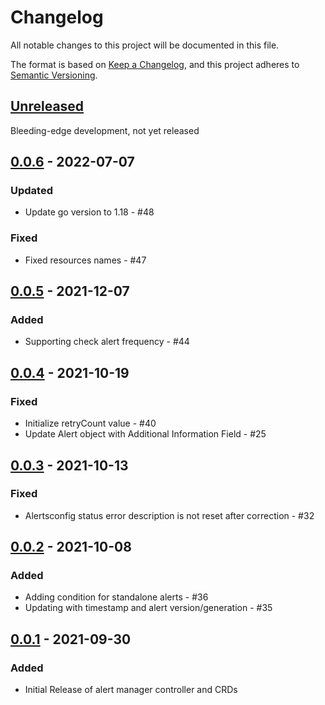 # Changelog
All notable changes to this project will be documented in this file.

The format is based on [Keep a Changelog](https://keepachangelog.com/en/1.0.0/),
and this project adheres to [Semantic Versioning](https://semver.org/spec/v2.0.0.html).

## [Unreleased]
Bleeding-edge development, not yet released

## [0.0.6] - 2022-07-07
### Updated
- Update go version to 1.18 - #48
### Fixed
- Fixed resources names - #47

## [0.0.5] - 2021-12-07
### Added
- Supporting check alert frequency - #44

## [0.0.4] - 2021-10-19
### Fixed
- Initialize retryCount value - #40
- Update Alert object with Additional Information Field - #25

## [0.0.3] - 2021-10-13
### Fixed
- Alertsconfig status error description is not reset after correction - #32

## [0.0.2] - 2021-10-08
### Added
- Adding condition for standalone alerts - #36
- Updating with timestamp and alert version/generation - #35

## [0.0.1] - 2021-09-30
### Added
- Initial Release of alert manager controller and CRDs

[Unreleased]: https://github.com/keikoproj/alert-manager/compare/v0.0.6...HEAD
[0.0.6]: https://github.com/keikoproj/alert-manager/compare/v0.0.5...v0.0.6
[0.0.5]: https://github.com/keikoproj/alert-manager/compare/v0.0.4...v0.0.5
[0.0.4]: https://github.com/keikoproj/alert-manager/compare/v0.0.3...v0.0.4
[0.0.3]: https://github.com/keikoproj/alert-manager/compare/v0.0.2...v0.0.3
[0.0.2]: https://github.com/keikoproj/alert-manager/compare/v0.0.1...v0.0.2
[0.0.1]: https://github.com/keikoproj/alert-manager/releases/tag/v0.0.1